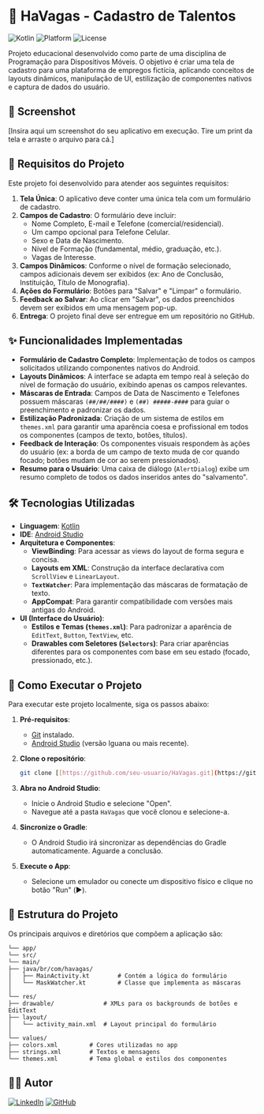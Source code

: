# 📄 HaVagas - Cadastro de Talentos

![Kotlin](https://img.shields.io/badge/Kotlin-1.9.20-7F52FF?style=for-the-badge&logo=kotlin)
![Platform](https://img.shields.io/badge/Platform-Android-3DDC84?style=for-the-badge&logo=android)
![License](https://img.shields.io/badge/License-MIT-yellow.svg?style=for-the-badge)

Projeto educacional desenvolvido como parte de uma disciplina de Programação para Dispositivos Móveis. O objetivo é criar uma tela de cadastro para uma plataforma de empregos fictícia, aplicando conceitos de layouts dinâmicos, manipulação de UI, estilização de componentes nativos e captura de dados do usuário.

## 📸 Screenshot

[Insira aqui um screenshot do seu aplicativo em execução. Tire um print da tela e arraste o arquivo para cá.]

## 🎯 Requisitos do Projeto

Este projeto foi desenvolvido para atender aos seguintes requisitos:

1.  **Tela Única**: O aplicativo deve conter uma única tela com um formulário de cadastro.
2.  **Campos de Cadastro**: O formulário deve incluir:
    -   Nome Completo, E-mail e Telefone (comercial/residencial).
    -   Um campo opcional para Telefone Celular.
    -   Sexo e Data de Nascimento.
    -   Nível de Formação (fundamental, médio, graduação, etc.).
    -   Vagas de Interesse.
3.  **Campos Dinâmicos**: Conforme o nível de formação selecionado, campos adicionais devem ser exibidos (ex: Ano de Conclusão, Instituição, Título de Monografia).
4.  **Ações do Formulário**: Botões para "Salvar" e "Limpar" o formulário.
5.  **Feedback ao Salvar**: Ao clicar em "Salvar", os dados preenchidos devem ser exibidos em uma mensagem pop-up.
6.  **Entrega**: O projeto final deve ser entregue em um repositório no GitHub.

## ✨ Funcionalidades Implementadas

-   **Formulário de Cadastro Completo**: Implementação de todos os campos solicitados utilizando componentes nativos do Android.
-   **Layouts Dinâmicos**: A interface se adapta em tempo real à seleção do nível de formação do usuário, exibindo apenas os campos relevantes.
-   **Máscaras de Entrada**: Campos de Data de Nascimento e Telefones possuem máscaras `(##/##/####)` e `(##) #####-####` para guiar o preenchimento e padronizar os dados.
-   **Estilização Padronizada**: Criação de um sistema de estilos em `themes.xml` para garantir uma aparência coesa e profissional em todos os componentes (campos de texto, botões, títulos).
-   **Feedback de Interação**: Os componentes visuais respondem às ações do usuário (ex: a borda de um campo de texto muda de cor quando focado; botões mudam de cor ao serem pressionados).
-   **Resumo para o Usuário**: Uma caixa de diálogo (`AlertDialog`) exibe um resumo completo de todos os dados inseridos antes do "salvamento".

## 🛠️ Tecnologias Utilizadas

-   **Linguagem**: [Kotlin](https://kotlinlang.org/)
-   **IDE**: [Android Studio](https://developer.android.com/studio)
-   **Arquitetura e Componentes**:
    -   **ViewBinding**: Para acessar as views do layout de forma segura e concisa.
    -   **Layouts em XML**: Construção da interface declarativa com `ScrollView` e `LinearLayout`.
    -   **`TextWatcher`**: Para implementação das máscaras de formatação de texto.
    -   **AppCompat**: Para garantir compatibilidade com versões mais antigas do Android.
-   **UI (Interface do Usuário)**:
    -   **Estilos e Temas (`themes.xml`)**: Para padronizar a aparência de `EditText`, `Button`, `TextView`, etc.
    -   **Drawables com Seletores (`Selectors`)**: Para criar aparências diferentes para os componentes com base em seu estado (focado, pressionado, etc.).

## 🚀 Como Executar o Projeto

Para executar este projeto localmente, siga os passos abaixo:

1.  **Pré-requisitos**:
    -   [Git](https://git-scm.com/) instalado.
    -   [Android Studio](https://developer.android.com/studio) (versão Iguana ou mais recente).

2.  **Clone o repositório**:
    ```bash
    git clone [[https://github.com/seu-usuario/HaVagas.git](https://github.com/seu-usuario/HaVagas.git)]
    ```

3.  **Abra no Android Studio**:
    -   Inicie o Android Studio e selecione "Open".
    -   Navegue até a pasta `HaVagas` que você clonou e selecione-a.

4.  **Sincronize o Gradle**:
    -   O Android Studio irá sincronizar as dependências do Gradle automaticamente. Aguarde a conclusão.

5.  **Execute o App**:
    -   Selecione um emulador ou conecte um dispositivo físico e clique no botão "Run" (▶️).

## 📂 Estrutura do Projeto

Os principais arquivos e diretórios que compõem a aplicação são:

```
└── app/
└── src/
└── main/
├── java/br/com/havagas/
│   ├── MainActivity.kt        # Contém a lógica do formulário
│   └── MaskWatcher.kt         # Classe que implementa as máscaras
│
└── res/
├── drawable/              # XMLs para os backgrounds de botões e EditText
├── layout/
│   └── activity_main.xml  # Layout principal do formulário
│
└── values/
├── colors.xml         # Cores utilizadas no app
├── strings.xml        # Textos e mensagens
└── themes.xml         # Tema global e estilos dos componentes
```

## 👨‍💻 Autor

[![LinkedIn](https://img.shields.io/badge/linkedin-%230077B5.svg?style=for-the-badge&logo=linkedin&logoColor=white)](https://www.linkedin.com/in/gusmaom/)
[![GitHub](https://img.shields.io/badge/github-%23121011.svg?style=for-the-badge&logo=github&logoColor=white)](https://github.com/gusmaomatheus/)